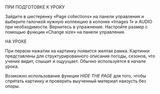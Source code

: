 ПРИ ПОДГОТОВКЕ К УРОКУ

Зайдите в шестеренку «Page collections» на панели управления и выберите галочкой нужную коллекцию в колонке «Images 1» и AUDIO при необходимости. 
Вернитесь в упражнение. Настройте размер с помощью функции «Change size» на панели управления.

НА УРОКЕ

При первом нажатии на картинку появится желтая рамка. Картинки представлены для структурированного описания погоды, сезонов, что ученик видит, слышит и ощуущает. 
Обычно используется в начале урока.

Возможно использование функции *HIDE THE PAGE* для того, чтобы спрятать картинку и проверить выученный материал наизусть без опоры.
